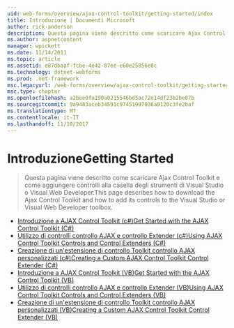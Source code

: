 ```yaml
---
uid: web-forms/overview/ajax-control-toolkit/getting-started/index
title: Introduzione | Documenti Microsoft
author: rick-anderson
description: Questa pagina viene descritto come scaricare Ajax Control Toolkit e come aggiungere controlli alla casella degli strumenti di Visual Studio o Visual Web Developer.
ms.author: aspnetcontent
manager: wpickett
ms.date: 11/14/2011
ms.topic: article
ms.assetid: e87dbaaf-fcbe-4e42-87ee-e60e25856e8c
ms.technology: dotnet-webforms
ms.prod: .net-framework
msc.legacyurl: /web-forms/overview/ajax-control-toolkit/getting-started
msc.type: chapter
ms.openlocfilehash: a2bee0fa190a0215546bd5ac72e14df23b2be87b
ms.sourcegitcommit: 9a9483aceb34591c97451997036a9120c3fe2baf
ms.translationtype: MT
ms.contentlocale: it-IT
ms.lasthandoff: 11/10/2017
---
```

<a name="getting-started"></a><span data-ttu-id="bc9d6-103">Introduzione</span><span class="sxs-lookup"><span data-stu-id="bc9d6-103">Getting Started</span></span>
====================
> <span data-ttu-id="bc9d6-104">Questa pagina viene descritto come scaricare Ajax Control Toolkit e come aggiungere controlli alla casella degli strumenti di Visual Studio o Visual Web Developer.</span><span class="sxs-lookup"><span data-stu-id="bc9d6-104">This page describes how to download the Ajax Control Toolkit and how to add its controls to the Visual Studio or Visual Web Developer toolbox.</span></span>


- [<span data-ttu-id="bc9d6-105">Introduzione a AJAX Control Toolkit (c#)</span><span class="sxs-lookup"><span data-stu-id="bc9d6-105">Get Started with the AJAX Control Toolkit (C#)</span></span>](get-started-with-the-ajax-control-toolkit-cs.md)
- [<span data-ttu-id="bc9d6-106">Utilizzo di controlli controllo AJAX e controllo Extender (c#)</span><span class="sxs-lookup"><span data-stu-id="bc9d6-106">Using AJAX Control Toolkit Controls and Control Extenders (C#)</span></span>](using-ajax-control-toolkit-controls-and-control-extenders-cs.md)
- [<span data-ttu-id="bc9d6-107">Creazione di un'estensione di controllo Toolkit controllo AJAX personalizzati (c#)</span><span class="sxs-lookup"><span data-stu-id="bc9d6-107">Creating a Custom AJAX Control Toolkit Control Extender (C#)</span></span>](creating-a-custom-ajax-control-toolkit-control-extender-cs.md)
- [<span data-ttu-id="bc9d6-108">Introduzione a AJAX Control Toolkit (VB)</span><span class="sxs-lookup"><span data-stu-id="bc9d6-108">Get Started with the AJAX Control Toolkit (VB)</span></span>](get-started-with-the-ajax-control-toolkit-vb.md)
- [<span data-ttu-id="bc9d6-109">Utilizzo di controlli controllo AJAX e controllo Extender (VB)</span><span class="sxs-lookup"><span data-stu-id="bc9d6-109">Using AJAX Control Toolkit Controls and Control Extenders (VB)</span></span>](using-ajax-control-toolkit-controls-and-control-extenders-vb.md)
- [<span data-ttu-id="bc9d6-110">Creazione di un'estensione di controllo Toolkit controllo AJAX personalizzati (VB)</span><span class="sxs-lookup"><span data-stu-id="bc9d6-110">Creating a Custom AJAX Control Toolkit Control Extender (VB)</span></span>](creating-a-custom-ajax-control-toolkit-control-extender-vb.md)
